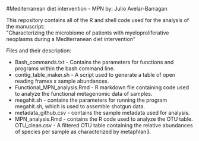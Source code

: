 #Mediterranean diet intervention - MPN
by: Julio Avelar-Barragan

This repository contains all of the R and shell code used for the analysis of the manuscript:  
"Characterizing the microbiome of patients with myeloproliferative neoplasms during a Mediterranean diet intervention"  

Files and their description:  
* Bash_commands.txt - Contains the parameters for functions and programs within the bash command line.  
* contig_table_maker.sh - A script used to generate a table of open reading frames x sample abundances.  
* Functional_MPN_analysis.Rmd - R markdown file containing code used to analyze the functional metagenomic data of samples.  
* megahit.sh - contains the parameters for running the program megahit.sh, which is used to assemble shotgun data.  
* metadata_github.csv - contains the sample metadata used for analysis.  
* MPN_analysis.Rmd - contains the R code used to analyze the OTU table.  
OTU_clean.csv - A filtered OTU table containing the relative abundances of species per sample as characterized by metaphlan3.  